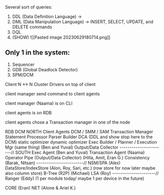 Several sort of queries:
1. DDL (Data Definition Language) -> 
2. DML (Data Manipulation Language) -> INSERT, SELECT, UPDATE, and DELETE commands
3. DQL
4. (SHOW)
![[Pasted image 20230629180714.png]]

## Only 1 in the system:
1. Sequencer
2. GDB (Global Deadlock Detector)
3. SPM/DCM

Client  N <-> N Cluster
Drivers on top of client

client manager send command to client agents

client manager (Naama) is on CLI

client agents is on RDB

client agents chose a Transaction manager in one of the node


RDB                                                                                DCM
NORTH
Client Agents                                                  DCM / SMM / SAM
Transaction Manager
Statement Processor
Parser
Builder DCA (DDL and show stop here to the DCM)
static optimizer
dynamic optimizer
Exec Builder / Planner / Execution Mgr (same thing) (Ben and Yuval)
Output/Data Collector
-----------------------//
SOUTH
Exec Agent (Ben and Yuval)
Transaction Agent (Naama)
Operator Pipe (Output/Data Collector) (Hilla, Amit, Eran G.)
Consistency (Barak, Nitsan)
------------------------//
NSM/SPA (Alex)
DataStore/IndexStore (Alon, Roy, Sari, etc.) (row store for now later maybe also column store)
B-Tree (R2P) (Michael)
LSA (Roy)
----------------------//
Ranger (Eddy) (1 per module today/ maybe 1 per device in the future)


CORE (Eran)
NET (Alone & Ariel K.)


















